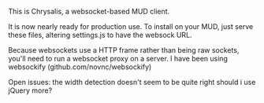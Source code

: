 This is Chrysalis, a websocket-based MUD client.

It is now nearly ready for production use.  To install on your MUD, just 
serve these files, altering settings.js to have the websock URL.

Because websockets use a HTTP frame rather than being raw sockets, you'll 
need to run a websocket proxy on a server.  I have been using websockify
(github.com/novnc/websockify)


Open issues:
  the width detection doesn't seem to be quite right
  should i use jQuery more?
